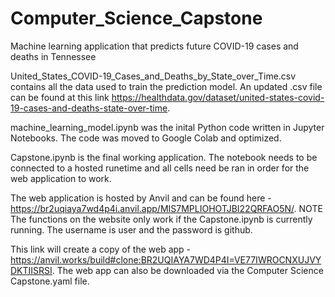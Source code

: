# Computer_Science_Capstone
Machine learning application that predicts future COVID-19 cases and deaths in Tennessee

United_States_COVID-19_Cases_and_Deaths_by_State_over_Time.csv contains all the data used to train the prediction model. 
An updated .csv file can be found at this link https://healthdata.gov/dataset/united-states-covid-19-cases-and-deaths-state-over-time.

machine_learning_model.ipynb was the inital Python code written in Jupyter Notebooks. 
The code was moved to Google Colab and optimized.

Capstone.ipynb is the final working application. 
The notebook needs to be connected to a hosted runetime and all cells need be ran in order for the web application to work.

The web application is hosted by Anvil and can be found here - https://br2uqiaya7wd4p4i.anvil.app/MIS7MPLIOHOTJBI22QRFAO5N/. 
NOTE The functions on the website only work if the Capstone.ipynb is currently running.
The username is user and the password is github.

This link will create a copy of the web app - https://anvil.works/build#clone:BR2UQIAYA7WD4P4I=VE77IWROCNXUJVYDKTIISRSI.
The web app can also be downloaded via the Computer Science Capstone.yaml file.





